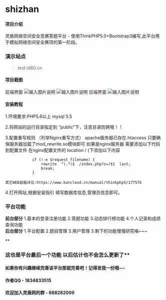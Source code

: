 # shizhan

#### 项目介绍
灵盾网络空间安全竞赛答题平台 - 使用ThinkPHP5.0+Bootstrap3编写,此平台用于模拟网络空间安全赛项的第一阶段。
### 演示站点

> test.ld80.cn
#### 项目截图
前端界面
![输入图片说明](https://gitee.com/uploads/images/2019/0405/144406_ee65b732_1270405.png "屏幕截图.png")
![输入图片说明](https://gitee.com/uploads/images/2019/0405/144453_b7c796a3_1270405.png "屏幕截图.png")
后端界面
![输入图片说明](https://gitee.com/uploads/images/2019/0405/144627_df6e2b5b_1270405.png "屏幕截图.png")
#### 安装教程
1.环境要求:PHP5.6以上
          mysql 5.5

2.将网站的运行目录指定到 “public”下，注意目录防跨哦！！

3.配置重写规则 （列举Nginx重写方式）
 apache服务器已存在.htaccess 只要确保服务器加载了mod_rewrite.so模块即可
如果是nginx服务器 需要添加以下代码到配置文件
    在nginx配置文件的  location / {下添加以下内容

```
            if (!-e $request_filename) {
                rewrite  ^(.*)$  /index.php?s=/$1  last;
                break;
            }
```

    其它WEB容器详见:https://www.kancloud.cn/manual/thinkphp5/177576
4.打开网站,根据安装指引 填写数据库信息,管理员信息即可。

### 平台功能
 **前台部分** 
    1.基本的登录注册功能
    2.答题功能
    3.动态排行榜功能
    4.个人记录和成绩查询功能  
 **后台部分** 
    1.平台配置
    2.题目管理
    3.用户管理
3.剩下的功能慢慢研究咯~~~

 **

### 这也是平台最后一个功能 以后估计也不会怎么更新了** 
#### 如果你有兴趣继续完善该平台那就完善吧！记得发我一份哦~~
#### 作者QQ - 1834833515
#### 欢迎加入灵盾网的群 - 688282009